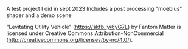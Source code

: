 A test project I did in sept 2023
Includes a post processing "moebius" shader and a demo scene

"Levitating Utility Vehicle" (https://skfb.ly/6yG7L) by Fantom Matter is licensed under Creative Commons Attribution-NonCommercial (http://creativecommons.org/licenses/by-nc/4.0/).
